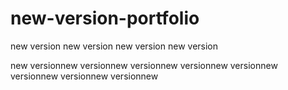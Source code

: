 # new-version-portfolio
new version
new version
new version
new version

new versionnew versionnew versionnew versionnew versionnew versionnew versionnew versionnew 
